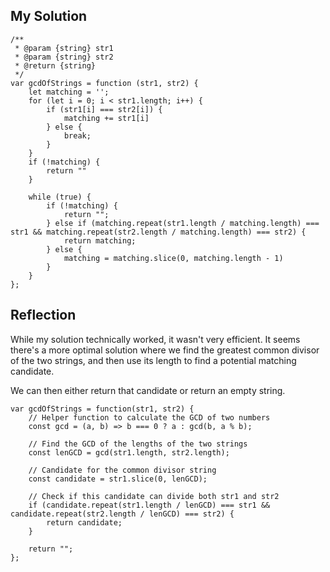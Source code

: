 ## My Solution

```
/**
 * @param {string} str1
 * @param {string} str2
 * @return {string}
 */
var gcdOfStrings = function (str1, str2) {
    let matching = '';
    for (let i = 0; i < str1.length; i++) {
        if (str1[i] === str2[i]) {
            matching += str1[i]
        } else {
            break;
        }
    }
    if (!matching) {
        return ""
    }

    while (true) {
        if (!matching) {
            return "";
        } else if (matching.repeat(str1.length / matching.length) === str1 && matching.repeat(str2.length / matching.length) === str2) {
            return matching;
        } else {
            matching = matching.slice(0, matching.length - 1)
        }
    }
};

```

## Reflection

While my solution technically worked, it wasn't very efficient. It seems there's a more optimal solution where we find the greatest common divisor of the two strings, and then use its length to find a potential matching candidate.

We can then either return that candidate or return an empty string.

```
var gcdOfStrings = function(str1, str2) {
    // Helper function to calculate the GCD of two numbers
    const gcd = (a, b) => b === 0 ? a : gcd(b, a % b);

    // Find the GCD of the lengths of the two strings
    const lenGCD = gcd(str1.length, str2.length);

    // Candidate for the common divisor string
    const candidate = str1.slice(0, lenGCD);

    // Check if this candidate can divide both str1 and str2
    if (candidate.repeat(str1.length / lenGCD) === str1 && candidate.repeat(str2.length / lenGCD) === str2) {
        return candidate;
    }

    return "";
};
```
